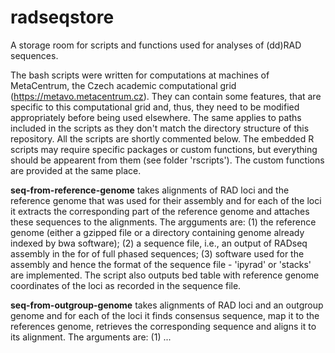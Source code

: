 # radseqstore
A storage room for scripts and functions used for analyses of (dd)RAD sequences.

The bash scripts were written for computations at machines of MetaCentrum, the Czech academic computational grid (https://metavo.metacentrum.cz). They can contain some features, that are specific to this computational grid and, thus, they need to be modified appropriately before being used elsewhere. The same applies to paths included in the scripts as they don't match the directory structure of this repository. All the scripts are shortly commented below. The embedded R scripts may require specific packages or custom functions, but everything should be appearent from them (see folder 'rscripts'). The custom functions are provided at the same place.

**seq-from-reference-genome**
takes alignments of RAD loci and the reference genome that was used for their assembly and for each of the loci it extracts the corresponding part of the reference genome and attaches these sequences to the alignments. The argguments are: (1) the reference genome (either a gzipped file or a directory containing genome already indexed by bwa software); (2) a sequence file, i.e., an output of RADseq assembly in the for of full phased sequences; (3) software used for the assembly and hence the format of the sequence file - 'ipyrad' or 'stacks' are implemented. The script also outputs bed table with reference genome coordinates of the loci as recorded in the sequence file.

**seq-from-outgroup-genome**
takes alignments of RAD loci and an outgroup genome and for each of the loci it finds consensus sequence, map it to the references genome, retrieves the corresponding sequence and aligns it to its alignment. The arguments are: (1) ...
